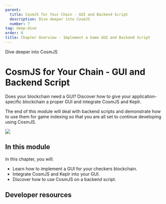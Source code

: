 ```yaml
---
parent:
  title: CosmJS for Your Chain - GUI and Backend Script
  description: Dive deeper into CosmJS
  number: 7
tag: deep-dive
order: 0
title: Chapter Overview - Implement a Game GUI and Backend Script
---
```


<div class="tm-overline tm-rf-1 tm-lh-title tm-medium tm-muted">Dive deeper into CosmJS</div>
<h1 class="mt-4 mb-6">CosmJS for Your Chain - GUI and Backend Script</h1>

Does your blockchain need a GUI? Discover how to give your application-specific blockchain a proper GUI and integrate CosmJS and Keplr.

The end of this module will deal with backend scripts and demonstrate how to use them for game indexing so that you are all set to continue developing using CosmJS.

![](/green-planet.svg)

## In this module

<HighlightBox type="learning">

In this chapter, you will:

* Learn how to implement a GUI for your checkers blockchain.
* Integrate CosmJS and Keplr into your GUI.
* Discover how to use CosmJS on a backend script.

</HighlightBox>

<card-module/>

## Developer resources

<div v-for="resource in $themeConfig.resources">
  <Resource
    :title="resource.title"
    :description="resource.description"
    :links="resource.links"
    :image="resource.image"
    :large="true"
  />
  <br/>
</div>
